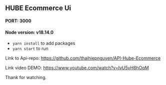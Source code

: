 ## HUBE Ecommerce Ui

#### PORT: 3000
#### Node version: v18.14.0


- `yarn install` to add packages
- `yarn start` to run

Link to Api-repo: https://github.com/thaihiepnguyen/API-Hube-Ecommerce

Link video DEMO: https://www.youtube.com/watch?v=IvU5vH6hOqM


Thank for watching.
